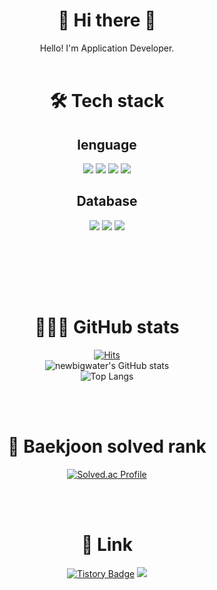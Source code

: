 <div align="center">

# 👋 Hi there 👋  
Hello! I'm Application Developer.
<br><br>

# 🛠️ Tech stack
## lenguage
<div align=center> 
<img src="https://img.shields.io/badge/c++-00599C?style=for-the-badge&logo=c%2B%2B&logoColor=white">
<img src="https://img.shields.io/badge/c%23-512BD4?style=for-the-badge&logo=Csharp&logoColor=white">
<img src="https://img.shields.io/badge/java-007396?style=for-the-badge&logo=Java&logoColor=white"> 
<img src="https://img.shields.io/badge/python-3776AB?style=for-the-badge&logo=python&logoColor=white"> 
</div>

## Database
<div align=center> 
<img src="https://img.shields.io/badge/MySQL-4479A1?style=for-the-badge&logo=mysql&logoColor=white">
<img src="https://img.shields.io/badge/SQLite-003B57?style=for-the-badge&logo=sqlite&logoColor=white">
<img src="https://img.shields.io/badge/MsSQL-CC2927?style=for-the-badge&logo=microsoftsqlserver&logoColor=white">
</div>

<br><br>
  
<br><br>
  
# 👨🏻‍💻 GitHub stats
[![Hits](https://hits.seeyoufarm.com/api/count/incr/badge.svg?url=https%3A%2F%2Fgithub.com%2Fnewbigwater%2Fhit-counter&count_bg=%2379C83D&title_bg=%23555555&icon=&icon_color=%23E7E7E7&title=hits&edge_flat=false)](https://hits.seeyoufarm.com)  
![newbigwater's GitHub stats](https://github-readme-stats.vercel.app/api?username=newbigwater&show_icons=true&theme=radical)  
![Top Langs](https://github-readme-stats.vercel.app/api/top-langs/?username=newbigwater&layout=compact&theme=dark)

<br><br>
    
# 🏅 Baekjoon solved rank
[![Solved.ac Profile](http://mazassumnida.wtf/api/generate_badge?boj=newbigwater)](https://solved.ac/newbigwater) 

<br><br>

# 🔗 Link
  [![Tistory Badge](https://img.shields.io/badge/Tistory-00B000?style=flat&logoColor=white)]("https://newbigwater.tistory.com/)
<a href="mailto:newbigwater@gmail.com" target="_blank"><img src="https://img.shields.io/badge/Gmail-EA4335?style=flat-square&logo=Gmail&logoColor=white"/></a>


</div>
